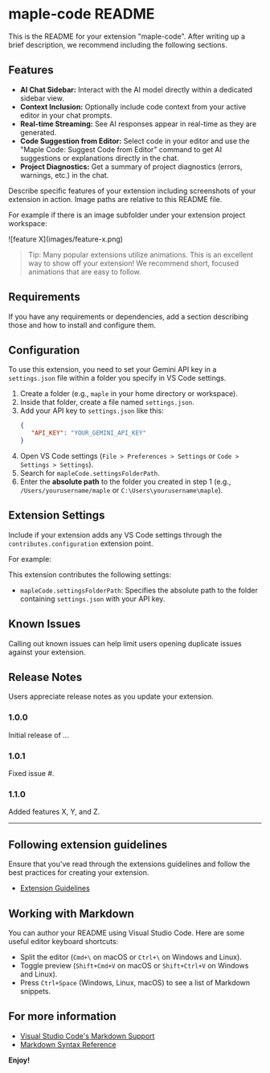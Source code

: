# maple-code README

This is the README for your extension "maple-code". After writing up a brief description, we recommend including the following sections.

## Features

-    **AI Chat Sidebar:** Interact with the AI model directly within a dedicated sidebar view.
-    **Context Inclusion:** Optionally include code context from your active editor in your chat prompts.
-    **Real-time Streaming:** See AI responses appear in real-time as they are generated.
-    **Code Suggestion from Editor:** Select code in your editor and use the "Maple Code: Suggest Code from Editor" command to get AI suggestions or explanations directly in the chat.
-    **Project Diagnostics:** Get a summary of project diagnostics (errors, warnings, etc.) in the chat.

Describe specific features of your extension including screenshots of your extension in action. Image paths are relative to this README file.

For example if there is an image subfolder under your extension project workspace:

\!\[feature X\]\(images/feature-x.png\)

> Tip: Many popular extensions utilize animations. This is an excellent way to show off your extension! We recommend short, focused animations that are easy to follow.

## Requirements

If you have any requirements or dependencies, add a section describing those and how to install and configure them.

## Configuration

To use this extension, you need to set your Gemini API key in a `settings.json` file within a folder you specify in VS Code settings.

1.   Create a folder (e.g., `maple` in your home directory or workspace).
2.   Inside that folder, create a file named `settings.json`.
3.   Add your API key to `settings.json` like this:
     ```json
     {
     	"API_KEY": "YOUR_GEMINI_API_KEY"
     }
     ```
4.   Open VS Code settings (`File > Preferences > Settings` or `Code > Settings > Settings`).
5.   Search for `mapleCode.settingsFolderPath`.
6.   Enter the **absolute path** to the folder you created in step 1 (e.g., `/Users/yourusername/maple` or `C:\Users\yourusername\maple`).

## Extension Settings

Include if your extension adds any VS Code settings through the `contributes.configuration` extension point.

For example:

This extension contributes the following settings:

-    `mapleCode.settingsFolderPath`: Specifies the absolute path to the folder containing `settings.json` with your API key.

## Known Issues

Calling out known issues can help limit users opening duplicate issues against your extension.

## Release Notes

Users appreciate release notes as you update your extension.

### 1.0.0

Initial release of ...

### 1.0.1

Fixed issue #.

### 1.1.0

Added features X, Y, and Z.

---

## Following extension guidelines

Ensure that you've read through the extensions guidelines and follow the best practices for creating your extension.

-    [Extension Guidelines](https://code.visualstudio.com/api/references/extension-guidelines)

## Working with Markdown

You can author your README using Visual Studio Code. Here are some useful editor keyboard shortcuts:

-    Split the editor (`Cmd+\` on macOS or `Ctrl+\` on Windows and Linux).
-    Toggle preview (`Shift+Cmd+V` on macOS or `Shift+Ctrl+V` on Windows and Linux).
-    Press `Ctrl+Space` (Windows, Linux, macOS) to see a list of Markdown snippets.

## For more information

-    [Visual Studio Code's Markdown Support](http://code.visualstudio.com/docs/languages/markdown)
-    [Markdown Syntax Reference](https://help.github.com/articles/markdown-basics/)

**Enjoy!**
